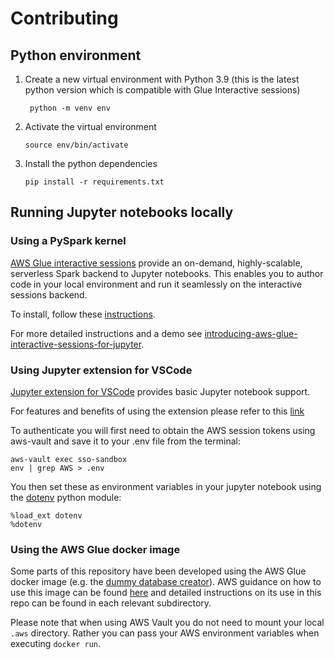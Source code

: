 # Contributing

## Python environment

1. Create a new virtual environment with Python 3.9 (this is the latest python version which is compatible with Glue Interactive sessions)

        python -m venv env

2.  Activate the virtual environment

        source env/bin/activate

3.  Install the python dependencies

        pip install -r requirements.txt

## Running Jupyter notebooks locally

### Using a PySpark kernel

[AWS Glue interactive sessions](https://docs.aws.amazon.com/glue/latest/dg/interactive-sessions-overview.html) provide an on-demand, highly-scalable, serverless Spark backend to Jupyter notebooks. This enables you to author code in your local environment and run it seamlessly on the interactive sessions backend.

To install, follow these [instructions](https://docs.aws.amazon.com/glue/latest/dg/interactive-sessions.html#interative-sessions-windows-instructions). 

For more detailed instructions and a demo see [introducing-aws-glue-interactive-sessions-for-jupyter](https://aws.amazon.com/blogs/big-data/introducing-aws-glue-interactive-sessions-for-jupyter/).

### Using Jupyter extension for VSCode

[Jupyter extension for VSCode](https://marketplace.visualstudio.com/items?itemName=ms-toolsai.jupyter) provides basic Jupyter notebook support.

For features and benefits of using the extension please refer to this [link](https://code.visualstudio.com/docs/datascience/jupyter-notebooks)

To authenticate you will first need to obtain the AWS session tokens using aws-vault and save it to your .env file from the terminal:

```
aws-vault exec sso-sandbox
env | grep AWS > .env
```

You then set these as environment variables in your jupyter notebook using the [dotenv](https://github.com/theskumar/python-dotenv) python module:

```
%load_ext dotenv
%dotenv
```

### Using the AWS Glue docker image

Some parts of this repository have been developed using the AWS Glue docker image (e.g. the [dummy database creator](../hudi_vs_iceberg/helpers/dummy_database_creator/)). AWS guidance on how to use this image can be found [here](https://docs.aws.amazon.com/glue/latest/dg/aws-glue-programming-etl-libraries.html#develop-local-docker-image) and detailed instructions on its use in this repo can be found in each relevant subdirectory.

Please note that when using AWS Vault you do not need to mount your local `.aws` directory. Rather you can pass your AWS environment variables when executing `docker run`.
